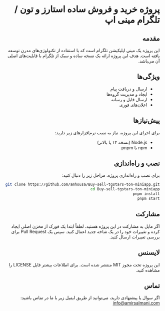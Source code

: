 <div dir="rtl">

# پروژه خرید و فروش ساده استارز و تون / تلگرام مینی اپ

## مقدمه
این پروژه یک مینی اپلیکیشن تلگرام است که با استفاده از تکنولوژی‌های مدرن توسعه یافته است. هدف این پروژه ارائه یک نسخه ساده و سبک از تلگرام با قابلیت‌های اصلی آن می‌باشد.

## ویژگی‌ها
- ارسال و دریافت پیام
- ایجاد و مدیریت گروه‌ها
- ارسال فایل و رسانه
- اعلان‌های فوری

## پیش‌نیازها
برای اجرای این پروژه، نیاز به نصب نرم‌افزارهای زیر دارید:
- Node.js (نسخه ۱۴ یا بالاتر)
- npm یا pnpm

## نصب و راه‌اندازی
برای نصب و راه‌اندازی پروژه، مراحل زیر را دنبال کنید:

```bash
git clone https://github.com/amhousa/Buy-sell-tgstars-ton-miniapp.git
cd Buy-sell-tgstars-ton-miniapp
pnpm install
pnpm start
```

## مشارکت
اگر مایل به مشارکت در این پروژه هستید، لطفاً ابتدا یک فورک از مخزن اصلی ایجاد کرده و تغییرات خود را در یک شاخه جدید اعمال کنید. سپس یک Pull Request برای بررسی تغییرات ارسال کنید.

## لایسنس
این پروژه تحت مجوز MIT منتشر شده است. برای اطلاعات بیشتر فایل LICENSE را مشاهده کنید.

## تماس
اگر سوال یا پیشنهادی دارید، می‌توانید از طریق ایمیل زیر با ما در تماس باشید:
info@amirsalmani.com

</div>
